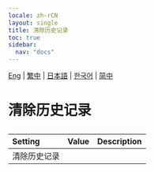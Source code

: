 ```yaml
---
locale: zh-rCN
layout: single
title: 清除历史记录
toc: true
sidebar:
  nav: "docs"
---
```

[Eng](/dancexr/menu/2025.4/chat/clear_history) | [繁中](/tw/dancexr/menu/2025.4/chat/clear_history) | [日本語](/jp/dancexr/menu/2025.4/chat/clear_history) | [한국어](/kr/dancexr/menu/2025.4/chat/clear_history) | [简中](/zh/dancexr/menu/2025.4/chat/clear_history)

# 清除历史记录

## 

| Setting | Value | Description |
| :--- | --- | :--- |
| 清除历史记录 || 
